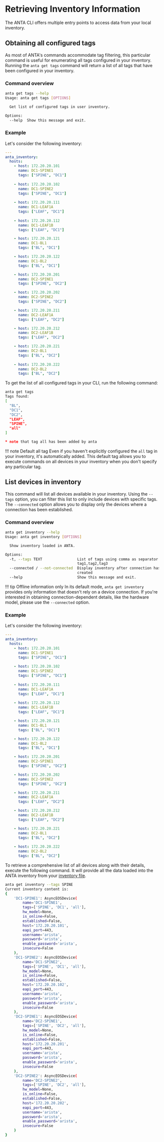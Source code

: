 # Retrieving Inventory Information

The ANTA CLI offers multiple entry points to access data from your local inventory.

## Obtaining all configured tags

As most of ANTA's commands accommodate tag filtering, this particular command is useful for enumerating all tags configured in your inventory. Running the `anta get tags` command will return a list of all tags that have been configured in your inventory.

### Command overview

```bash
anta get tags --help
Usage: anta get tags [OPTIONS]

  Get list of configured tags in user inventory.

Options:
  --help  Show this message and exit.
```

### Example

Let's consider the following inventory:

```yaml
---
anta_inventory:
  hosts:
    - host: 172.20.20.101
      name: DC1-SPINE1
      tags: ["SPINE", "DC1"]
    
    - host: 172.20.20.102
      name: DC1-SPINE2
      tags: ["SPINE", "DC1"]
    
    - host: 172.20.20.111
      name: DC1-LEAF1A
      tags: ["LEAF", "DC1"]
    
    - host: 172.20.20.112
      name: DC1-LEAF1B
      tags: ["LEAF", "DC1"]

    - host: 172.20.20.121
      name: DC1-BL1
      tags: ["BL", "DC1"]

    - host: 172.20.20.122
      name: DC1-BL2
      tags: ["BL", "DC1"]

    - host: 172.20.20.201
      name: DC2-SPINE1
      tags: ["SPINE", "DC2"]

    - host: 172.20.20.202
      name: DC2-SPINE2
      tags: ["SPINE", "DC2"]

    - host: 172.20.20.211
      name: DC2-LEAF1A
      tags: ["LEAF", "DC2"]

    - host: 172.20.20.212
      name: DC2-LEAF1B
      tags: ["LEAF", "DC2"]

    - host: 172.20.20.221
      name: DC2-BL1
      tags: ["BL", "DC2"]
      
    - host: 172.20.20.222
      name: DC2-BL2
      tags: ["BL", "DC2"]
```

To get the list of all configured tags in your CLI, run the following command:

```bash
anta get tags
Tags found:
[
  "BL",
  "DC1",
  "DC2",
  "LEAF",
  "SPINE",
  "all"
]

* note that tag all has been added by anta
```

!!! note Default all tag
    Even if you haven't explicitly configured the `all` tag in your inventory, it's automatically added. This default tag allows you to execute commands on all devices in your inventory when you don't specify any particular tag.

## List devices in inventory

This command will list all devices available in your inventory. Using the `--tags` option, you can filter this list to only include devices with specific tags. The `--connected` option allows you to display only the devices where a connection has been established.

### Command overview

```bash
anta get inventory --help
Usage: anta get inventory [OPTIONS]

  Show inventory loaded in ANTA.

Options:
  -t, --tags TEXT                List of tags using comma as separator:
                                 tag1,tag2,tag3
  --connected / --not-connected  Display inventory after connection has been
                                 created
  --help                         Show this message and exit.
```


!!! tip Offline information only
    In its default mode, `anta get inventory` provides only information that doesn't rely on a device connection. If you're interested in obtaining connection-dependent details, like the hardware model, please use the `--connected` option.

### Example

Let's consider the following inventory:

```yaml
---
anta_inventory:
  hosts:
    - host: 172.20.20.101
      name: DC1-SPINE1
      tags: ["SPINE", "DC1"]
    
    - host: 172.20.20.102
      name: DC1-SPINE2
      tags: ["SPINE", "DC1"]
    
    - host: 172.20.20.111
      name: DC1-LEAF1A
      tags: ["LEAF", "DC1"]
    
    - host: 172.20.20.112
      name: DC1-LEAF1B
      tags: ["LEAF", "DC1"]

    - host: 172.20.20.121
      name: DC1-BL1
      tags: ["BL", "DC1"]

    - host: 172.20.20.122
      name: DC1-BL2
      tags: ["BL", "DC1"]

    - host: 172.20.20.201
      name: DC2-SPINE1
      tags: ["SPINE", "DC2"]

    - host: 172.20.20.202
      name: DC2-SPINE2
      tags: ["SPINE", "DC2"]

    - host: 172.20.20.211
      name: DC2-LEAF1A
      tags: ["LEAF", "DC2"]

    - host: 172.20.20.212
      name: DC2-LEAF1B
      tags: ["LEAF", "DC2"]

    - host: 172.20.20.221
      name: DC2-BL1
      tags: ["BL", "DC2"]
      
    - host: 172.20.20.222
      name: DC2-BL2
      tags: ["BL", "DC2"]
```

To retrieve a comprehensive list of all devices along with their details, execute the following command. It will provide all the data loaded into the ANTA inventory from your [inventory file](../../usage-inventory-catalog/).

```bash
anta get inventory --tags SPINE
Current inventory content is:
{
    'DC1-SPINE1': AsyncEOSDevice(
        name='DC1-SPINE1',
        tags=['SPINE', 'DC1', 'all'],
        hw_model=None,
        is_online=False,
        established=False,
        host='172.20.20.101',
        eapi_port=443,
        username='arista',
        password='arista',
        enable_password='arista',
        insecure=False
    ),
    'DC1-SPINE2': AsyncEOSDevice(
        name='DC1-SPINE2',
        tags=['SPINE', 'DC1', 'all'],
        hw_model=None,
        is_online=False,
        established=False,
        host='172.20.20.102',
        eapi_port=443,
        username='arista',
        password='arista',
        enable_password='arista',
        insecure=False
    ),
    'DC2-SPINE1': AsyncEOSDevice(
        name='DC2-SPINE1',
        tags=['SPINE', 'DC2', 'all'],
        hw_model=None,
        is_online=False,
        established=False,
        host='172.20.20.201',
        eapi_port=443,
        username='arista',
        password='arista',
        enable_password='arista',
        insecure=False
    ),
    'DC2-SPINE2': AsyncEOSDevice(
        name='DC2-SPINE2',
        tags=['SPINE', 'DC2', 'all'],
        hw_model=None,
        is_online=False,
        established=False,
        host='172.20.20.202',
        eapi_port=443,
        username='arista',
        password='arista',
        enable_password='arista',
        insecure=False
    )
}
```
